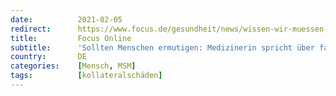 ```yaml
---
date:          2021-02-05
redirect:      https://www.focus.de/gesundheit/news/wissen-wir-muessen-reden_id_12947057.html
title:         Focus Online
subtitle:      'Sollten Menschen ermutigen: Medizinerin spricht über fatalen Corona-Irrtum'
country:       DE
categories:    [Mensch, MSM]
tags:          [kollateralschäden]
---
```

